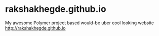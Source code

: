 rakshakhegde.github.io
======================
My awesome Polymer project based would-be uber cool looking website
http://rakshakhegde.github.io
